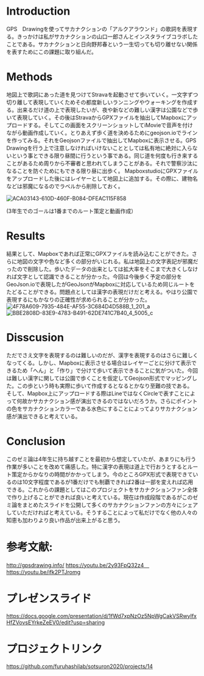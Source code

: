 # Introduction

GPS　Drawingを使ってサカナクションの「アルクアラウンド」の歌詞を表現する。きっかけは私がサカナクションの山口一郎さんとインスタライブコラボしたことである。サカナクションと日向野邦春という一生切っても切り離せない関係を表すためにこの課題に取り組んだ。

# Methods

地図上で歌詞にあった道を見つけてStravaを起動させて歩いていく。一文字ずつ切り離して表現していくためその都度新しいランニングやウォーキングを作成する。出来るだけ道の上で表現したいが、夜や新などの難しい漢字は公園などで歩いて表現していく。その後はStravaからGPXファイルを抽出してMapboxにアップロードする。そしてこの画面をスクリーンショットしてiMovieで音声を付けながら動画作成していく。とりあえず歩く道を決めるためにgeojson.ioでラインを作ってみる。それをGeojsonファイルで抽出してMapboxに表示させる。GPS Drawingを行う上で注意しなければいけないこととしては私有地に絶対に入らないという事とできる限り昼間に行うという事である。同じ道を何度も行き来することがあるため周りから不審者と思われてしまうことがある。それで警察沙汰になることを防ぐためにもできる限り昼に出歩く。
MapboxstudioにGPXファイルをアップロードした後にはレイヤーとして地図上に追加する。その際に、建物名などは邪魔になるのでラベルから削除しておく。

![ACA03143-610D-460F-B084-DFEAC115F858](https://user-images.githubusercontent.com/40018527/105621520-a04ea980-5e4b-11eb-8039-b01f7bee9665.png)

(3年生でのゴールは1番までのルート策定と動画作成）

# Results
結果として、Mapboxであれば正常にGPXファイルを読み込むことができた。さらに地図の文字や色など多くの部分がいじれる。私は地図上の文字表記が邪魔だったので削除した。歩いたデータの出来としては拡大率をそこまで大きくしなければ文字として認識できることが分かった。今回は今後歩く予定の部分をGeoJson.ioで表現したがGeoJsonがMapboxに対応しているため同じルートをたどることができる。問題点としては漢字の表現だけだと考える。やはり公園で表現するにもかなりの正確性が求められることが分かった。
![4F78A609-7935-484E-AF55-3C684D4D588B_1_201_a](https://user-images.githubusercontent.com/40018527/105623935-0db90500-5e61-11eb-9353-d1a0d3fc3af2.jpeg)
![BBE2808D-83E9-4783-B491-62DE741C7B40_4_5005_c](https://user-images.githubusercontent.com/40018527/105623954-4062fd80-5e61-11eb-9f4b-18f40d865938.jpeg)

# Disscusion
ただでさえ文字を表現するのは難しいのだが、漢字を表現するのはさらに難しくなってくる。しかし、Mapboxに表示させる場合はレイヤーごとに分けて表示できるため「へん」と「作り」で分けて歩いて表示できることに気がついた。今回は難しい漢字に関しては公園で歩くことを仮定してGeojson形式でマッピングした。この歩という時も実際に歩いて作成するとなるとかなり至難の技である。
そして、Mapbox上にアップロードする際はLineではなくCircleで表すことによって何故かサカナクション感が演出できるのではないだろうか。さらにポイントの色をサカナクションカラーである水色にすることによってよりサカナクション感が演出できると考えている。 

# Conclusion
このゼミ論は4年生に持ち越すことを最初から想定していたが、あまりにも行う作業が多いことを改めて痛感した。特に漢字の表現は道上で行おうとするとルート策定からかなりの時間がかかってしまう。今のところGPX形式で表現できているのは10文字程度であるが1番だけでも制覇できれば2番は一部を変えれば応用できる。これからの課題としてはこのプロジェクトをサカナクションファン全体で作り上げることができれば良いと考えている。現在は作成段階であるがこのゼミ論をまとめたスライドを公開して多くのサカナクションファンの方々にシェアしていただければと考えている。そうすることによって私だけでなく他の人々の知恵も加わりより良い作品が出来上がると思う。
# 参考文献: 
http://gpsdrawing.info/ 
https://youtu.be/2y93FpQ32z4　
https://youtu.be/ifk2PTJromg

# プレゼンスライド 
https://docs.google.com/presentation/d/1fWd7xpNzOz5NpWgCakVSRwyIfxHfZVovsEYrkeZeEV0/edit?usp=sharing

# プロジェクトリンク
https://github.com/furuhashilab/sotsuron2020/projects/14


